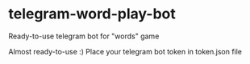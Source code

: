 # telegram-word-play-bot
Ready-to-use telegram bot for "words" game


Almost ready-to-use :)
Place your telegram bot token in token.json file
